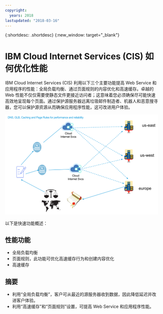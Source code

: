 ```yaml
---
copyright:
  years: 2018
lastupdated: "2018-03-16"
---
```


{:shortdesc: .shortdesc}
{:new_window: target="_blank"}

# IBM Cloud Internet Services (CIS) 如何优化性能

IBM Cloud Internet Services (CIS) 利用以下三个主要功能提高 Web Service 和应用程序的性能：全局负载均衡、通过页面规则的内容优化和高速缓存。卓越的 Web 性能不仅仅需要使静态文件更接近访问者；这意味着您必须确保尽可能快速高效地呈现每个页面。通过保护源服务器远离垃圾邮件制造者、机器人和恶意搜寻器，您可以保护源资源从而确保应用程序性能，这可改进用户体验。

![performance-graphic.png](images/performance-graphic.png)

以下是快速功能概述：

## 性能功能

 * 全局负载均衡 
 * 页面规则，此功能可优化高速缓存行为和创建内容优化
 * 高速缓存

## 摘要

 * 利用“全局负载均衡”，客户可从最近的源服务器收到数据，因此降低延迟并改进客户体验。
 * 利用“高速缓存”和“页面规则”设置，可提高 Web Service 和应用程序性能。
